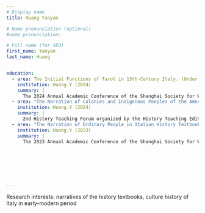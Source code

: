```yaml
---
# Display name
title: Huang Yanyan

# Name pronunciation (optional)
#name_pronunciation: 

# Full name (for SEO)
first_name: Yanyan
last_name: Huang


education:
  - area: The Initial Functions of Tarot in 15th-Century Italy. (Under review, Cai Meng)
    institution: Huang.Y (2024)
    summary: |
      The 2024 Annual Academic Conference of the Shanghai Society for World History. 
  - area: "The Narration of Colonies and Indigenous Peoples of the Americas in the High School History Textbooks of China: A Study Based on the Perspective of 'Recontextualization'" 
    institution: Huang.Y (2024)
    summary: |
      2nd History Teaching Forum organized by the History Teaching Editorial Department.
  - area: "The Narration of Ordinary People in Italian History Textbooks: A Case Study of the 'Zanichelli' Edition." 
    institution: Huang.Y (2023)
    summary: |
      The 2023 Annual Academic Conference of the Shanghai Society for World History.

       





---
```


Research interests: narratives of the history textbooks, culture history of Italy in early-modern period